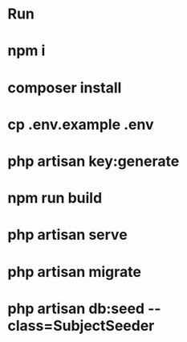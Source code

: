 # Run
# npm i
# composer install
# cp .env.example .env
# php artisan key:generate
# npm run build
# php artisan serve
# php artisan migrate
# php artisan db:seed --class=SubjectSeeder
